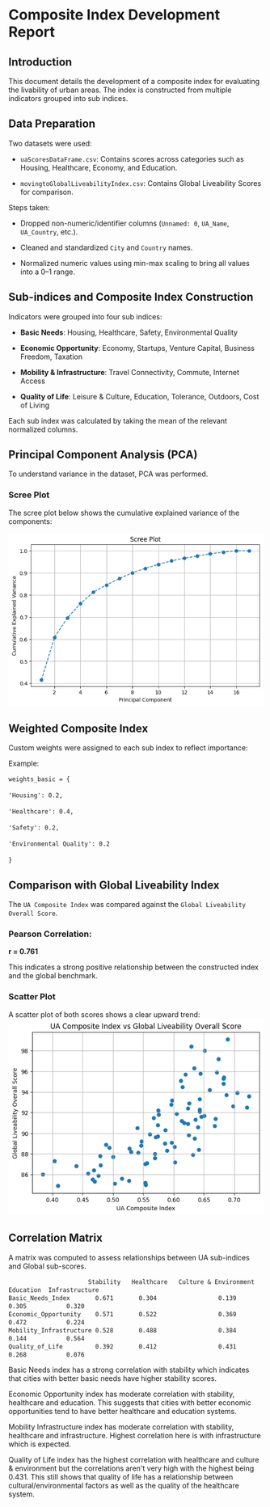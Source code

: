 
# Composite Index Development Report

  

## Introduction

  

This document details the development of a composite index for evaluating the livability of urban areas. The index is constructed from multiple indicators grouped into sub indices.

  

## Data Preparation

  

Two datasets were used:

-  `uaScoresDataFrame.csv`: Contains scores across categories such as Housing, Healthcare, Economy, and Education.

-  `movingtoGlobalLiveabilityIndex.csv`: Contains Global Liveability Scores for comparison.

  

Steps taken:

- Dropped non-numeric/identifier columns (`Unnamed: 0`, `UA_Name`, `UA_Country`, etc.).

- Cleaned and standardized `City` and `Country` names.

- Normalized numeric values using min-max scaling to bring all values into a 0–1 range.

  

## Sub-indices and Composite Index Construction

  

Indicators were grouped into four sub indices:

  

-  **Basic Needs**: Housing, Healthcare, Safety, Environmental Quality

-  **Economic Opportunity**: Economy, Startups, Venture Capital, Business Freedom, Taxation

-  **Mobility & Infrastructure**: Travel Connectivity, Commute, Internet Access

-  **Quality of Life**: Leisure & Culture, Education, Tolerance, Outdoors, Cost of Living

  

Each sub index was calculated by taking the mean of the relevant normalized columns.

  

## Principal Component Analysis (PCA)

  

To understand variance in the dataset, PCA was performed.

  

### Scree Plot

The scree plot below shows the cumulative explained variance of the components:

![Scree Plot](/output.png)

  

## Weighted Composite Index

  

Custom weights were assigned to each sub index to reflect importance:

Example:

    weights_basic = {
    
    'Housing': 0.2,
    
    'Healthcare': 0.4,
    
    'Safety': 0.2,
    
    'Environmental Quality': 0.2
    
    }
## Comparison with Global Liveability Index

The `UA Composite Index` was compared against the `Global Liveability Overall Score`.

### Pearson Correlation:

**r = 0.761**

This indicates a strong positive relationship between the constructed index and the global benchmark.

### Scatter Plot

A scatter plot of both scores shows a clear upward trend:
![Scatter Plot](/output-scatterplot.png)

## Correlation Matrix

A matrix was computed to assess relationships between UA sub-indices and Global sub-scores.

                          Stability   Healthcare   Culture & Environment Education  Infrastructure
    Basic_Needs_Index       0.671       0.304                 0.139       0.305           0.320
    Economic_Opportunity    0.571       0.522                 0.369       0.472           0.224
    Mobility_Infrastructure 0.528       0.488                 0.384       0.144           0.564
    Quality_of_Life         0.392       0.412                 0.431       0.268           0.076

Basic Needs index has a strong correlation with stability which indicates that cities with better basic needs have higher stability scores. 

Economic Opportunity index has moderate correlation with stability, healthcare and education. This suggests that cities with better economic opportunities tend to have better healthcare and education systems. 

Mobility Infrastructure index has moderate correlation with stability, healthcare and infrastructure. Highest correlation here is with infrastructure which is expected. 

Quality of Life index has the highest correlation with healthcare and culture & environment but the correlations aren't very high with the highest being 0.431. This still shows that quality of life has a relationship between cultural/environmental factors as well as the quality of the healthcare system. 